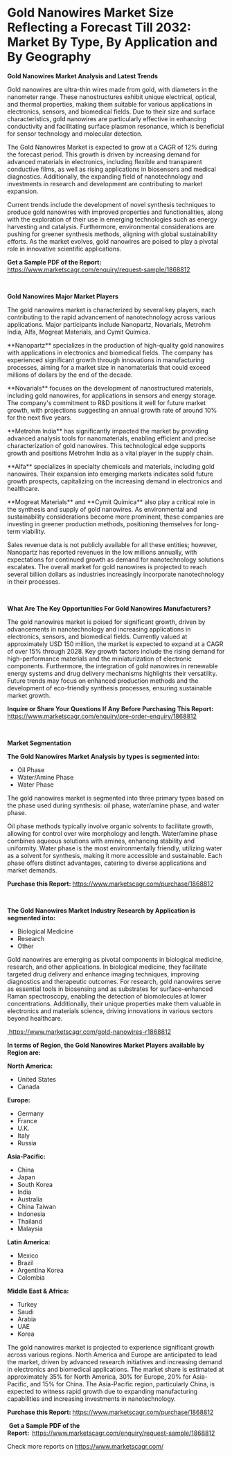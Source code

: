 <p><h1>Gold Nanowires Market Size Reflecting a Forecast Till 2032: Market By Type, By Application and By Geography</h1></p><p><strong>Gold Nanowires Market Analysis and Latest Trends</strong></p>
<p><p>Gold nanowires are ultra-thin wires made from gold, with diameters in the nanometer range. These nanostructures exhibit unique electrical, optical, and thermal properties, making them suitable for various applications in electronics, sensors, and biomedical fields. Due to their size and surface characteristics, gold nanowires are particularly effective in enhancing conductivity and facilitating surface plasmon resonance, which is beneficial for sensor technology and molecular detection.</p><p>The Gold Nanowires Market is expected to grow at a CAGR of 12% during the forecast period. This growth is driven by increasing demand for advanced materials in electronics, including flexible and transparent conductive films, as well as rising applications in biosensors and medical diagnostics. Additionally, the expanding field of nanotechnology and investments in research and development are contributing to market expansion. </p><p>Current trends include the development of novel synthesis techniques to produce gold nanowires with improved properties and functionalities, along with the exploration of their use in emerging technologies such as energy harvesting and catalysis. Furthermore, environmental considerations are pushing for greener synthesis methods, aligning with global sustainability efforts. As the market evolves, gold nanowires are poised to play a pivotal role in innovative scientific applications.</p></p>
<p><strong>Get a Sample PDF of the Report:&nbsp;</strong> <a href="https://www.marketscagr.com/enquiry/request-sample/1868812?utm_campaign=2138&utm_medium=2&utm_source=Github&utm_content=ia&utm_term=31012025&utm_id=gold-nanowires">https://www.marketscagr.com/enquiry/request-sample/1868812</a></p>
<p>&nbsp;</p>
<p><strong>Gold Nanowires Major Market Players</strong></p>
<p><p>The gold nanowires market is characterized by several key players, each contributing to the rapid advancement of nanotechnology across various applications. Major participants include Nanopartz, Novarials, Metrohm India, Alfa, Mogreat Materials, and Cymit Química. </p><p>**Nanopartz** specializes in the production of high-quality gold nanowires with applications in electronics and biomedical fields. The company has experienced significant growth through innovations in manufacturing processes, aiming for a market size in nanomaterials that could exceed millions of dollars by the end of the decade.</p><p>**Novarials** focuses on the development of nanostructured materials, including gold nanowires, for applications in sensors and energy storage. The company's commitment to R&D positions it well for future market growth, with projections suggesting an annual growth rate of around 10% for the next five years.</p><p>**Metrohm India** has significantly impacted the market by providing advanced analysis tools for nanomaterials, enabling efficient and precise characterization of gold nanowires. This technological edge supports growth and positions Metrohm India as a vital player in the supply chain.</p><p>**Alfa** specializes in specialty chemicals and materials, including gold nanowires. Their expansion into emerging markets indicates solid future growth prospects, capitalizing on the increasing demand in electronics and healthcare.</p><p>**Mogreat Materials** and **Cymit Química** also play a critical role in the synthesis and supply of gold nanowires. As environmental and sustainability considerations become more prominent, these companies are investing in greener production methods, positioning themselves for long-term viability.</p><p>Sales revenue data is not publicly available for all these entities; however, Nanopartz has reported revenues in the low millions annually, with expectations for continued growth as demand for nanotechnology solutions escalates. The overall market for gold nanowires is projected to reach several billion dollars as industries increasingly incorporate nanotechnology in their processes.</p></p>
<p>&nbsp;</p>
<p><strong>What Are The Key Opportunities For Gold Nanowires Manufacturers?</strong></p>
<p><p>The gold nanowires market is poised for significant growth, driven by advancements in nanotechnology and increasing applications in electronics, sensors, and biomedical fields. Currently valued at approximately USD 150 million, the market is expected to expand at a CAGR of over 15% through 2028. Key growth factors include the rising demand for high-performance materials and the miniaturization of electronic components. Furthermore, the integration of gold nanowires in renewable energy systems and drug delivery mechanisms highlights their versatility. Future trends may focus on enhanced production methods and the development of eco-friendly synthesis processes, ensuring sustainable market growth.</p></p>
<p><strong>Inquire or Share Your Questions If Any Before Purchasing This Report:</strong> <a href="https://www.marketscagr.com/enquiry/pre-order-enquiry/1868812?utm_campaign=2138&utm_medium=2&utm_source=Github&utm_content=ia&utm_term=31012025&utm_id=gold-nanowires">https://www.marketscagr.com/enquiry/pre-order-enquiry/1868812</a></p>
<p>&nbsp;</p>
<p><strong>Market Segmentation</strong></p>
<p><strong>The Gold Nanowires Market Analysis by types is segmented into:</strong></p>
<p><ul><li>Oil Phase</li><li>Water/Amine Phase</li><li>Water Phase</li></ul></p>
<p><p>The gold nanowires market is segmented into three primary types based on the phase used during synthesis: oil phase, water/amine phase, and water phase. </p><p>Oil phase methods typically involve organic solvents to facilitate growth, allowing for control over wire morphology and length. Water/amine phase combines aqueous solutions with amines, enhancing stability and uniformity. Water phase is the most environmentally friendly, utilizing water as a solvent for synthesis, making it more accessible and sustainable. Each phase offers distinct advantages, catering to diverse applications and market demands.</p></p>
<p><strong>Purchase this Report:&nbsp;</strong><a href="https://www.marketscagr.com/purchase/1868812?utm_campaign=2138&utm_medium=2&utm_source=Github&utm_content=ia&utm_term=31012025&utm_id=gold-nanowires">https://www.marketscagr.com/purchase/1868812</a></p>
<p>&nbsp;</p>
<p><strong>The Gold Nanowires Market Industry Research by Application is segmented into:</strong></p>
<p><ul><li>Biological Medicine</li><li>Research</li><li>Other</li></ul></p>
<p><p>Gold nanowires are emerging as pivotal components in biological medicine, research, and other applications. In biological medicine, they facilitate targeted drug delivery and enhance imaging techniques, improving diagnostics and therapeutic outcomes. For research, gold nanowires serve as essential tools in biosensing and as substrates for surface-enhanced Raman spectroscopy, enabling the detection of biomolecules at lower concentrations. Additionally, their unique properties make them valuable in electronics and materials science, driving innovations in various sectors beyond healthcare.</p></p>
<p><a href="https://www.marketscagr.com/gold-nanowires-r1868812?utm_campaign=2138&utm_medium=2&utm_source=Github&utm_content=ia&utm_term=31012025&utm_id=gold-nanowires">&nbsp;https://www.marketscagr.com/gold-nanowires-r1868812</a></p>
<p><strong>In terms of Region, the Gold Nanowires Market Players available by Region are:</strong></p>
<p>
    <p> <strong> North America: </strong>
        <ul>
            <li>United States</li>
            <li>Canada</li>
        </ul>
        </p> 
    <p> <strong> Europe: </strong>
        <ul>
            <li>Germany</li>
            <li>France</li>
            <li>U.K.</li>
            <li>Italy</li>
            <li>Russia</li>
        </ul>
        </p> 
    <p> <strong> Asia-Pacific: </strong>
        <ul>
            <li>China</li>
            <li>Japan</li>
            <li>South Korea</li>
            <li>India</li>
            <li>Australia</li>
            <li>China Taiwan</li>
            <li>Indonesia</li>
            <li>Thailand</li>
            <li>Malaysia</li>
        </ul>
        </p> 
    <p> <strong> Latin America: </strong>
        <ul>
            <li>Mexico</li>
            <li>Brazil</li>
            <li>Argentina Korea</li>
            <li>Colombia</li>
        </ul>
        </p> 
    <p> <strong> Middle East & Africa: </strong>
        <ul>
            <li>Turkey</li>
            <li>Saudi</li>
            <li>Arabia</li>
            <li>UAE</li>
            <li>Korea</li>
        </ul>
    </p>
    </p>
<p><p>The gold nanowires market is projected to experience significant growth across various regions. North America and Europe are anticipated to lead the market, driven by advanced research initiatives and increasing demand in electronics and biomedical applications. The market share is estimated at approximately 35% for North America, 30% for Europe, 20% for Asia-Pacific, and 15% for China. The Asia-Pacific region, particularly China, is expected to witness rapid growth due to expanding manufacturing capabilities and increasing investments in nanotechnology.</p></p>
<p><strong>Purchase this Report: </strong><a href="https://www.marketscagr.com/purchase/1868812?utm_campaign=2138&utm_medium=2&utm_source=Github&utm_content=ia&utm_term=31012025&utm_id=gold-nanowires">https://www.marketscagr.com/purchase/1868812</a></p>
<p>&nbsp;<strong>Get a Sample PDF of the Report:&nbsp;&nbsp;</strong><a href="https://www.marketscagr.com/enquiry/request-sample/1868812?utm_campaign=2138&utm_medium=2&utm_source=Github&utm_content=ia&utm_term=31012025&utm_id=gold-nanowires">https://www.marketscagr.com/enquiry/request-sample/1868812</a></p>
<p><strong></strong></p>
<p>Check more reports on <a href="https://www.marketscagr.com/?utm_campaign=2138&utm_medium=2&utm_source=Github&utm_content=ia&utm_term=31012025&utm_id=gold-nanowires">https://www.marketscagr.com/</a></p>
